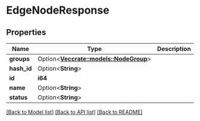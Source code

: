 # EdgeNodeResponse

## Properties

Name | Type | Description | Notes
------------ | ------------- | ------------- | -------------
**groups** | Option<[**Vec<crate::models::NodeGroup>**](NodeGroup.md)> |  | [optional]
**hash_id** | Option<**String**> |  | [optional]
**id** | **i64** |  | 
**name** | Option<**String**> |  | [optional]
**status** | Option<**String**> |  | [optional]

[[Back to Model list]](../README.md#documentation-for-models) [[Back to API list]](../README.md#documentation-for-api-endpoints) [[Back to README]](../README.md)


